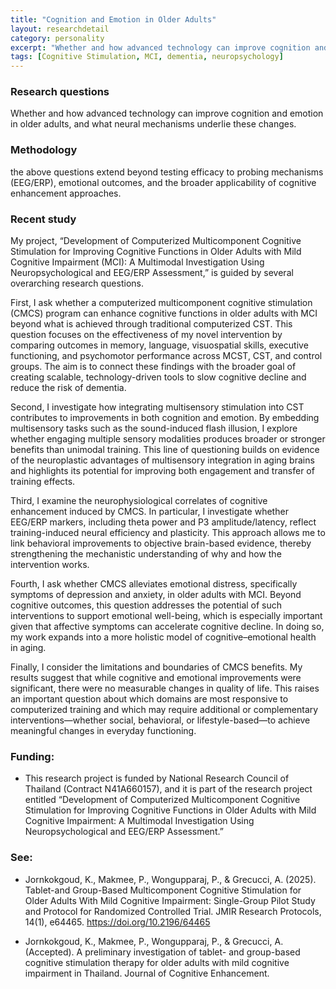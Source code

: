 ```yaml
---
title: "Cognition and Emotion in Older Adults"
layout: researchdetail
category: personality
excerpt: "Whether and how advanced technology can improve cognition and emotion in older adults, and what neural mechanisms underlie these changes. These questions extend beyond testing efficacy to probing mechanisms (EEG/ERP), emotional outcomes, and the broader applicability of cognitive enhancement approaches."
tags: [Cognitive Stimulation, MCI, dementia, neuropsychology]
---
```


### Research questions
Whether and how advanced technology can improve cognition and emotion in older adults, and what neural mechanisms underlie these changes. 

### Methodology
the above questions extend beyond testing efficacy to probing mechanisms (EEG/ERP), emotional outcomes, and the broader applicability of cognitive enhancement approaches.


### Recent study
My project, “Development of Computerized Multicomponent Cognitive Stimulation for Improving Cognitive Functions in Older Adults with Mild Cognitive Impairment (MCI): A Multimodal Investigation Using Neuropsychological and EEG/ERP Assessment,” is guided by several overarching research questions.

First, I ask whether a computerized multicomponent cognitive stimulation (CMCS) program can enhance cognitive functions in older adults with MCI beyond what is achieved through traditional computerized CST. This question focuses on the effectiveness of my novel intervention by comparing outcomes in memory, language, visuospatial skills, executive functioning, and psychomotor performance across MCST, CST, and control groups. The aim is to connect these findings with the broader goal of creating scalable, technology-driven tools to slow cognitive decline and reduce the risk of dementia.

Second, I investigate how integrating multisensory stimulation into CST contributes to improvements in both cognition and emotion. By embedding multisensory tasks such as the sound-induced flash illusion, I explore whether engaging multiple sensory modalities produces broader or stronger benefits than unimodal training. This line of questioning builds on evidence of the neuroplastic advantages of multisensory integration in aging brains and highlights its potential for improving both engagement and transfer of training effects.

Third, I examine the neurophysiological correlates of cognitive enhancement induced by CMCS. In particular, I investigate whether EEG/ERP markers, including theta power and P3 amplitude/latency, reflect training-induced neural efficiency and plasticity. This approach allows me to link behavioral improvements to objective brain-based evidence, thereby strengthening the mechanistic understanding of why and how the intervention works.

Fourth, I ask whether CMCS alleviates emotional distress, specifically symptoms of depression and anxiety, in older adults with MCI. Beyond cognitive outcomes, this question addresses the potential of such interventions to support emotional well-being, which is especially important given that affective symptoms can accelerate cognitive decline. In doing so, my work expands into a more holistic model of cognitive–emotional health in aging.

Finally, I consider the limitations and boundaries of CMCS benefits. My results suggest that while cognitive and emotional improvements were significant, there were no measurable changes in quality of life. This raises an important question about which domains are most responsive to computerized training and which may require additional or complementary interventions—whether social, behavioral, or lifestyle-based—to achieve meaningful changes in everyday functioning.

### Funding:
* This research project is funded by National Research Council of Thailand (Contract N41A660157), and it is part of the research project entitled “Development of Computerized Multicomponent Cognitive Stimulation for Improving Cognitive Functions in Older Adults with Mild Cognitive Impairment: A Multimodal Investigation Using Neuropsychological and EEG/ERP Assessment.”

### See:
* Jornkokgoud, K., Makmee, P., Wongupparaj, P., & Grecucci, A. (2025). Tablet-and Group-Based Multicomponent Cognitive Stimulation for Older Adults With Mild Cognitive Impairment: Single-Group Pilot Study and Protocol for Randomized Controlled Trial. JMIR Research Protocols, 14(1), e64465. <a href="https://doi.org/10.2196/64465">https://doi.org/10.2196/64465</a>

* Jornkokgoud, K., Makmee, P., Wongupparaj, P., & Grecucci, A. (Accepted). A preliminary investigation of tablet- and group-based cognitive stimulation therapy for older adults with mild cognitive impairment in Thailand. Journal of Cognitive Enhancement.
